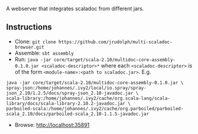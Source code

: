 A webserver that integrates scaladoc from different jars.

Instructions
------------

 * Clone: `git clone https://github.com/jrudolph/multi-scaladoc-browser.git`
 * Assemble: `sbt assembly`
 * Run: `java -jar core/target/scala-2.10/multidoc-core-assembly-0.1.0.jar <scaladoc-descriptor>*` where each
   `<scaladoc-descriptor>` is of the form `<module-name>:<path to scaladoc.jar>`. E.g.

```
java -jar core/target/scala-2.10/multidoc-core-assembly-0.1.0.jar \
spray-json:/home/johannes/.ivy2/local/io.spray/spray-json_2.10/1.2.5/docs/spray-json_2.10-javadoc.jar \
scala-library:/home/johannes/.ivy2/cache/org.scala-lang/scala-library/docs/scala-library-2.10.2-javadoc.jar \
parboiled-scala:/home/johannes/.ivy2/cache/org.parboiled/parboiled-scala_2.10/docs/parboiled-scala_2.10-1.1.5-javadoc.jar
```
 * Browse: [http://localhost:35891](http://localhost:35891)
